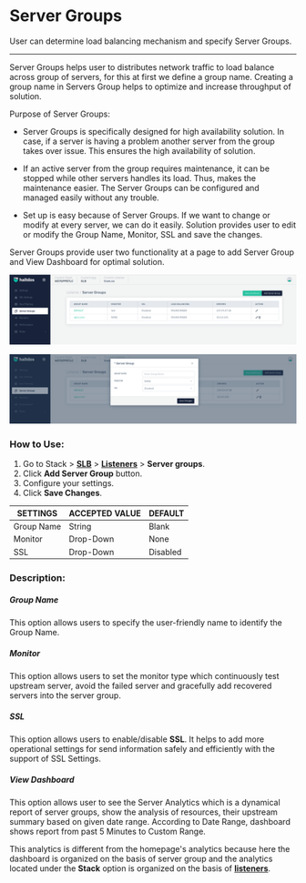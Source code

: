 # Server Groups

User can determine load balancing mechanism and specify Server Groups.

---

Server Groups helps user to distributes network traffic to load balance across group of servers, for this at first we define a group name. Creating a group name in Servers Group helps to optimize and increase throughput of solution.

Purpose of Server Groups:

- Server Groups is specifically designed for high availability solution. In case, if a server is having a problem another server from the group takes over issue. This ensures the high availability of solution.

- If an active server from the group requires maintenance, it can be stopped while other servers handles its load. Thus, makes the maintenance easier. The Server Groups can be configured and managed easily without any trouble.

- Set up is easy because of Server Groups. If we want to change or modify at every server, we can do it easily. Solution provides user to edit or modify the Group Name, Monitor, SSL and save the changes.

Server Groups provide user two functionality at a page to add Server Group and View Dashboard for optimal solution.

![Server group](/img/adc/v7/docs/servergroup.png)

![Server group](/img/adc/v7/docs/servergroup1.png)

### How to Use:


1. Go to Stack > [**SLB**](/adc/docs) > [**Listeners**](../../listeners/) > **Server groups**.
2. Click **Add Server Group** button.
3. Configure your settings. 
4. Click **Save Changes**.

| SETTINGS    | ACCEPTED VALUE | DEFAULT  |
|-------------|----------------|----------|
| Group Name  | String         | Blank    |
| Monitor     | Drop-Down      | None     |
| SSL         | Drop-Down      | Disabled |

### Description:

##### **Group Name**

This option allows users to specify the user-friendly name to identify the Group Name. 

##### **Monitor**

This option allows users to set the monitor type which continuously test upstream server, avoid the failed server and gracefully add recovered servers into the server group.

##### **SSL**

This option allows users to enable/disable **SSL**. It helps to add more operational settings for send information safely and efficiently with the support of SSL Settings. 

##### **View Dashboard**

This option allows user to see the Server Analytics which is a dynamical report of server groups, show the analysis of resources, their upstream summary based on given date range. According to Date Range, dashboard shows report from past 5 Minutes to Custom Range.

This analytics is different from the homepage's analytics because here the dashboard is organized on the basis of server group and the analytics located under the **Stack** option is organized on the basis of [**listeners**](../../listeners/).
